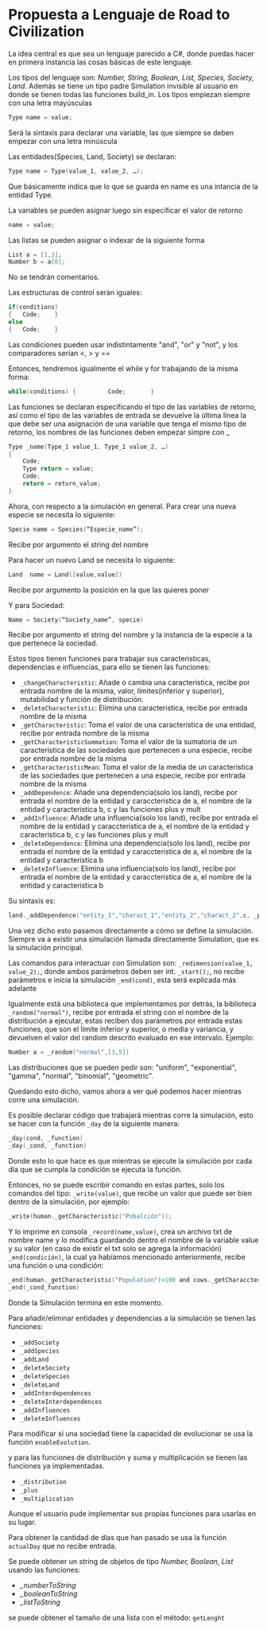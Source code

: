 # Propuesta a Lenguaje de Road to Civilization

La idea central es que sea un lenguaje parecido a C#, donde puedas hacer en primera instancia las cosas básicas de este lenguaje.

Los tipos del lenguaje son: *Number, String, Boolean, List, Species, Society, Land*. Además se tiene un tipo padre Simulation invisible al usuario en donde se tienen todas las funciones build_in. Los tipos empiezan siempre con una letra mayúsculas

``` c
Type name = value;
```
Será la sintaxis para declarar una variable, las que siempre se deben empezar con una letra minúscula

Las entidades(Species, Land, Society) se declaran: 
``` c
Type name = Type(value_1, value_2, …);
```
Que básicamente indica que lo que se guarda en name es una intancia de la entidad Type.

La variables se pueden asignar luego sin especificar el valor de retorno
``` c
name = value;
```

Las listas se pueden asignar o indexar de la siguiente forma
```c
List a = [1,3];
Number b = a[0];
```

No se tendrán comentarios.

Las estructuras de control serán iguales:
``` c
if(conditions)
{	Code;    }
else
{	Code;    }
```

Las condiciones pueden usar indistintamente "and", "or" y "not", y los comparadores serían <, > y ==

Entonces, tendremos igualmente el while y for trabajando de la misma forma:
``` c
while(conditions) {         Code;       }
```

Las funciones se declaran especificando el tipo de las variables de retorno, así como el tipo de las variables de entrada se devuelve la última línea la que debe ser una asignación de una variable que tenga el mismo tipo de retorno, los nombres de las funciones deben empezar simpre con _
``` c
Type _name(Type_1 value_1, Type_1 value_2, …)
{
	Code;
	Type return = value;
	Code;
	return = return_value;
}
```

Ahora, con respecto a la simulación en general.
Para crear una nueva especie se necesita lo siguiente:
``` c
Specie name = Species(“Especie_name”);
``` 
Recibe por argumento el string del nombre

Para hacer un nuevo Land se necesita lo siguiente:
``` c
Land  name = Land([value,value])
```
Recibe por argumento la posición en la que las quieres poner

Y para Sociedad:
``` c
Name = Society(“Society_name”, specie)
```
Recibe por argumento el string del nombre y la instancia de la especie a la que pertenece la sociedad.

Estos tipos tienen funciones para trabajar sus caracteristicas, dependencias e influencias, para ello se tienen las funciones:
* ``_changeCharacteristic``: Añade o cambia una caracteristica, recibe por entrada nombre de la misma, valor, límites(inferior y superior), mutabilidad y función de distribución.
* ``_deleteCharacteristic``: Elimina una caracteristica, recibe por entrada nombre de la misma
* ``_getCharacteristic``: Toma el valor de una caracteristica de una entidad, recibe por entrada nombre de la misma
* ``_getCharacteristicSummation``: Toma el valor de la sumatoria de un caracteristica de las sociedades que pertenecen a una especie, recibe por entrada nombre de la misma
* ``_getCharacteristicMean``: Toma el valor de la media de un caracteristica de las sociedades que pertenecen a una especie, recibe por entrada nombre de la misma
* ``_addDependence``: Añade una dependencia(solo los land), recibe por entrada el nombre de la entidad y caraccteristica de a, el nombre de la entidad y caracteristica b, c y las funciones plus y mult
* ``_addInfluence``: Añade una influencia(solo los land), recibe por entrada el nombre de la entidad y caraccteristica de a, el nombre de la entidad y caracteristica b, c y las funciones plus y mult
* ``_deleteDependence``: Elimina una dependencia(solo los land), recibe por entrada el nombre de la entidad y caraccteristica de a, el nombre de la entidad y caracteristica b
* ``_deleteInfluence``: Elimina una influencia(solo los land), recibe por entrada el nombre de la entidad y caraccteristica de a, el nombre de la entidad y caracteristica b

Su sintaxis es:
``` c
land._addDependence("entity_1","charact_1","entity_2","charact_2",c, _plus, _mult);
```

Una vez dicho esto pasamos directamente a cómo se define la simulación.
Siempre va a existir una simulación llamada directamente Simulation, que es la simulación principal.

Las comandos para interactuar con Simulation son:
``_redimension(value_1, value_2);``, donde ambos parámetros deben ser int.
``_start();``, no recibe parámetros e inicia la simulación
``_end(cond)``, esta será explicada más adelante

Igualmente está una biblioteca que implementamos por detrás, la biblioteca ``_random("normal")``, recibe por entrada el string con el nombre de la distribución a ejecutar, estas reciben dos parámetros por entrada estas funciones, que son el límite inferior y superior, o media y variancia, y devuelven el valor del random descrito evaluado en ese intervalo.
Ejemplo:
``` c
Number a = _random("normal",[3,5])
```
Las distribuciones que se pueden pedir son: "uniform", "exponential", "gamma", "normal", "binomial", "geometric".

Quedando esto dicho, vamos ahora a ver qué podemos hacer mientras corre una simulación.

Es posible declarar código que trabajará mientras corre la simulación, esto se hacer con la función ``_day`` de la siguiente manera:
``` c
_day(cond, _function)
_day(_cond, _function)
```
Donde esto lo que hace es que mientras se ejecute la simulación por cada día que se cumpla la condición se ejecuta la función.

Entonces, no se puede escribir comando en estas partes, solo los comandos del tipo:
``_write(value)``, que recibe un valor que puede ser bien dentro de la simulación, por ejemplo:
``` c
_write(human._getCharacteristic("Pobalción"));
```
Y lo imprime en consola
``_record(name,value)``, crea un archivo txt de nombre name y lo modifica guardando dentro el nombre de la variable value y su valor (en caso de existir el txt solo se agrega la información)
``_end(condición)``, la cual ya habíamos mencionado anteriormente, recibe una función o una condición:
``` c
_end(human._getCharacteristic("Population")>100 and cows._getCharaccteristic("Population")>50)
_end(_cond_function)
```
Donde la Simulación termina en este momento.

Para añadir/eliminar entidades y dependencias a la simulación se tienen las funciones:
* ``_addSociety``
* ``_addSpecies``
* ``_addLand``
* ``_deleteSociety``
* ``_deleteSpecies``
* ``_deleteLand``
* ``_addInterdependences``
* ``_deleteInterdependences``
* ``_addInfluences``
* ``_deleteInfluences``

Para modificar si una sociedad tiene la capacidad de evolucionar se usa la función ``enableEvolution``.

y para las funciones de distribución y suma y multiplicación se tienen las funciones ya implementadas.
* ``_distribution``
* ``_plus``
* ``_multiplication``

Aunque el usuario pude implementar sus propias funciones para usarlas en su lugar.

Para obtener la cantidad de días que han pasado se usa la función ``actualDay`` que no recibe entrada.

Se puede obtener un string de objetos de tipo *Number, Boolean, List* usando las funciones: 
* *_numberToString*
* *_booleanToString*
* *_listToString*

se puede obtener el tamaño de una lista con el método: ``getLenght``
